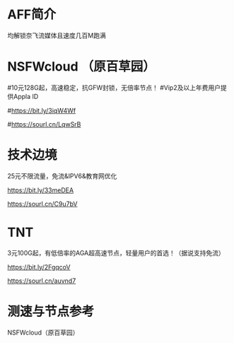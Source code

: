 # AFF简介

均解锁奈飞流媒体且速度几百M跑满


# NSFWcloud （原百草园）

#10元128G起，高速稳定，抗GFW封锁，无倍率节点！
#Vip2及以上年费用户提供Appla ID

#https://bit.ly/3iqW4Wf

#https://sourl.cn/LqwSrB


# 技术边境

25元不限流量，免流&IPV6&教育网优化

https://bit.ly/33meDEA

https://sourl.cn/C9u7bV


# TNT

3元100G起，有低倍率的AGA超高速节点，轻量用户的首选！（据说支持免流）

https://bit.ly/2FgqcoV

https://sourl.cn/auvnd7



 # 测速与节点参考
 
 
 NSFWcloud（原百草园）
 
 
